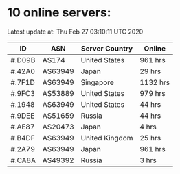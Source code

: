 # 10 online servers:

Latest update at: Thu Feb 27 03:10:11 UTC 2020

| ID | ASN | Server Country | Online |
| -- | --- | -------------- | ------ |
| #.D09B | AS174 | United States | 961 hrs |
| #.42A0 | AS63949 | Japan | 29 hrs |
| #.7F1D | AS63949 | Singapore | 1132 hrs |
| #.9FC3 | AS53889 | United States | 979 hrs |
| #.1948 | AS63949 | United States | 44 hrs |
| #.9DEE | AS51659 | Russia | 44 hrs |
| #.AE87 | AS20473 | Japan | 4 hrs |
| #.B4DF | AS63949 | United Kingdom | 25 hrs |
| #.2A79 | AS63949 | Japan | 961 hrs |
| #.CA8A | AS49392 | Russia | 3 hrs |

